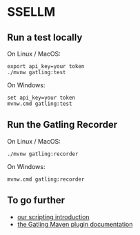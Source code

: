 # SSELLM

## Run a test locally

On Linux / MacOS:
```console
export api_key=your token
./mvnw gatling:test
```

On Windows:
```console
set api_key=your token
mvnw.cmd gatling:test
```

## Run the Gatling Recorder

On Linux / MacOS:
```console
./mvnw gatling:recorder
```

On Windows:
```console
mvnw.cmd gatling:recorder
```

## To go further

* [our scripting introduction](https://docs.gatling.io/tutorials/scripting-intro/)
* [the Gatling Maven plugin documentation](https://docs.gatling.io/reference/extensions/build-tools/maven-plugin/)
